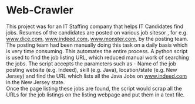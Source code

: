 # Web-Crawler
This project was for an IT Staffing company that helps IT Candidates find jobs. 
Resumes of the candidates are posted on various job sitesor , for e.g. www.dice.com, www.indeed.com, www.monster.com, by the posting team.
The posting team had been manually doing this task on a daily basis which is very time consuming. 
This automates the entire process. A python script is used to find the job listing URL, which reduced manual work of searching the jobs.
The script accepts the parameters such as - Name of the job posting website (e.g. Indeed), skill (e.g. Java), location/state (e.g. New Jersey) and find the URL which lists all the Java Jobs on www.indeed.com in the New Jersey state.   
Once the page listing these jobs are found, the script would scrap all the URLs for the job listings on the listing webpage and put them in a text file.
